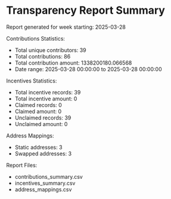 Transparency Report Summary
=========================

Report generated for week starting: 2025-03-28

Contributions Statistics:
- Total unique contributors: 39
- Total contributions: 86
- Total contribution amount: 1338200180.066568
- Date range: 2025-03-28 00:00:00 to 2025-03-28 00:00:00

Incentives Statistics:
- Total incentive records: 39
- Total incentive amount: 0
- Claimed records: 0
- Claimed amount: 0
- Unclaimed records: 39
- Unclaimed amount: 0

Address Mappings:
- Static addresses: 3
- Swapped addresses: 3

Report Files:
- contributions_summary.csv
- incentives_summary.csv
- address_mappings.csv